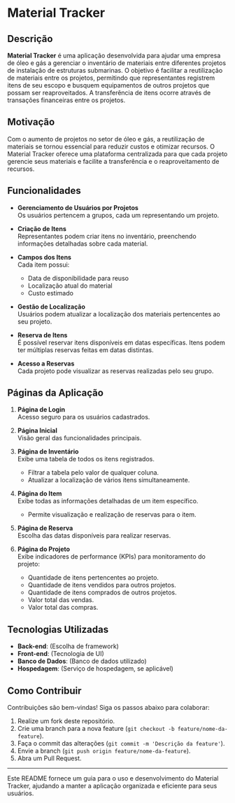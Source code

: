 # Material Tracker

## Descrição

**Material Tracker** é uma aplicação desenvolvida para ajudar uma empresa de óleo e gás a gerenciar o inventário de materiais entre diferentes projetos de instalação de estruturas submarinas. O objetivo é facilitar a reutilização de materiais entre os projetos, permitindo que representantes registrem itens de seu escopo e busquem equipamentos de outros projetos que possam ser reaproveitados. A transferência de itens ocorre através de transações financeiras entre os projetos.

## Motivação

Com o aumento de projetos no setor de óleo e gás, a reutilização de materiais se tornou essencial para reduzir custos e otimizar recursos. O Material Tracker oferece uma plataforma centralizada para que cada projeto gerencie seus materiais e facilite a transferência e o reaproveitamento de recursos.

## Funcionalidades

- **Gerenciamento de Usuários por Projetos**  
  Os usuários pertencem a grupos, cada um representando um projeto.

- **Criação de Itens**  
  Representantes podem criar itens no inventário, preenchendo informações detalhadas sobre cada material.

- **Campos dos Itens**  
  Cada item possui:
  - Data de disponibilidade para reuso
  - Localização atual do material
  - Custo estimado

- **Gestão de Localização**  
  Usuários podem atualizar a localização dos materiais pertencentes ao seu projeto.

- **Reserva de Itens**  
  É possível reservar itens disponíveis em datas específicas. Itens podem ter múltiplas reservas feitas em datas distintas.

- **Acesso a Reservas**  
  Cada projeto pode visualizar as reservas realizadas pelo seu grupo.

## Páginas da Aplicação

1. **Página de Login**  
   Acesso seguro para os usuários cadastrados.

2. **Página Inicial**  
   Visão geral das funcionalidades principais.

3. **Página de Inventário**  
   Exibe uma tabela de todos os itens registrados.
   - Filtrar a tabela pelo valor de qualquer coluna.
   - Atualizar a localização de vários itens simultaneamente.

4. **Página do Item**  
   Exibe todas as informações detalhadas de um item específico.
   - Permite visualização e realização de reservas para o item.

5. **Página de Reserva**  
   Escolha das datas disponíveis para realizar reservas.

6. **Página do Projeto**  
   Exibe indicadores de performance (KPIs) para monitoramento do projeto:
   - Quantidade de itens pertencentes ao projeto.
   - Quantidade de itens vendidos para outros projetos.
   - Quantidade de itens comprados de outros projetos.
   - Valor total das vendas.
   - Valor total das compras.

## Tecnologias Utilizadas

- **Back-end**: (Escolha de framework)
- **Front-end**: (Tecnologia de UI)
- **Banco de Dados**: (Banco de dados utilizado)
- **Hospedagem**: (Serviço de hospedagem, se aplicável)

## Como Contribuir

Contribuições são bem-vindas! Siga os passos abaixo para colaborar:

1. Realize um fork deste repositório.
2. Crie uma branch para a nova feature (`git checkout -b feature/nome-da-feature`).
3. Faça o commit das alterações (`git commit -m 'Descrição da feature'`).
4. Envie a branch (`git push origin feature/nome-da-feature`).
5. Abra um Pull Request.

---

Este README fornece um guia para o uso e desenvolvimento do Material Tracker, ajudando a manter a aplicação organizada e eficiente para seus usuários.
